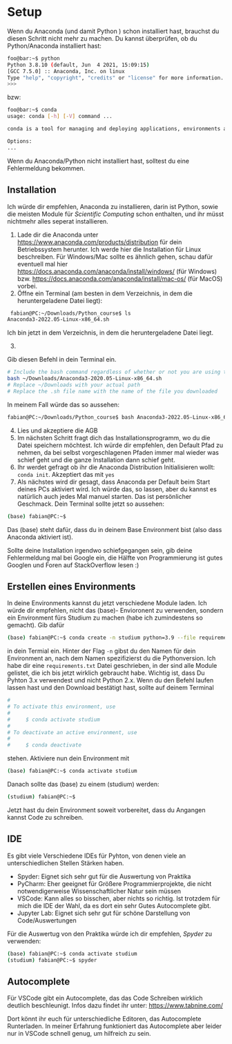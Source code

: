 # Setup
Wenn du Anaconda (und damit Python ) schon installiert hast, brauchst du diesen Schritt nicht mehr zu 
machen. Du kannst überprüfen, ob du Python/Anaconda installiert hast:
~~~bash
foo@bar:~$ python
Python 3.8.10 (default, Jun  4 2021, 15:09:15) 
[GCC 7.5.0] :: Anaconda, Inc. on linux
Type "help", "copyright", "credits" or "license" for more information.
>>> 
~~~
bzw:
~~~bash
foo@bar:~$ conda 
usage: conda [-h] [-V] command ...

conda is a tool for managing and deploying applications, environments and packages.

Options:
...
~~~
Wenn du Anaconda/Python nicht installiert hast, solltest du eine Fehlermeldung bekommen.

## Installation
Ich würde dir empfehlen, Anaconda zu installieren, darin ist Python, sowie die meisten
Module für *Scientific Computing* schon enthalten, und ihr müsst nichtmehr alles seperat installieren.

1. Lade dir die Anaconda unter https://www.anaconda.com/products/distribution für
dein Betriebssystem herunter. Ich werde hier die Installation für Linux beschreiben.
Für Windows/Mac sollte es ähnlich gehen, schau dafür eventuell mal hier https://docs.anaconda.com/anaconda/install/windows/ (für Windows) bzw. https://docs.anaconda.com/anaconda/install/mac-os/ (für MacOS) vorbei.
2. Öffne ein Terminal (am besten in dem Verzeichnis, in dem die heruntergeladene 
Datei liegt):
~~~bash
 fabian@PC:~/Downloads/Python_course$ ls
Anaconda3-2022.05-Linux-x86_64.sh
~~~
Ich bin jetzt in dem Verzeichnis, in dem die heruntergeladene Datei liegt.

3. 
Gib diesen Befehl in dein Terminal ein.
~~~bash
# Include the bash command regardless of whether or not you are using the Bash shell
bash ~/Downloads/Anaconda3-2020.05-Linux-x86_64.sh
# Replace ~/Downloads with your actual path
# Replace the .sh file name with the name of the file you downloaded
~~~
In meinem Fall würde das so aussehen:

~~~bash 
fabian@PC:~/Downloads/Python_course$ bash Anaconda3-2022.05-Linux-x86_64.sh
~~~

4. Lies und akzeptiere die AGB
5. Im nächsten Schritt fragt dich das Installationsprogramm, wo du die Datei speichern
möchtest. Ich würde dir empfehlen, den Default Pfad zu nehmen, da bei selbst vorgeschlagenen Pfaden immer mal wieder was schief geht und die ganze Installation dann schief geht.
6. Ihr werdet gefragt ob ihr die Anaconda Distribution Initialisieren wollt:  `conda init`. Akzeptiert das mit `yes`
7. Als nächstes wird dir gesagt, dass Anaconda per Default beim Start deines PCs aktiviert wird. Ich würde das, so lassen, aber du kannst es natürlich auch jedes Mal 
manuel starten. Das ist persönlicher Geschmack.
Dein Terminal sollte jetzt so aussehen:
~~~bash
(base) fabian@PC:~$ 
~~~
Das (base) steht dafür, dass du in deinem Base Environment bist (also dass Anaconda 
aktiviert ist).

Sollte deine Installation irgendwo schiefgegangen sein, gib deine Fehlermeldung mal bei Google ein, die Hälfte von Programmierung ist gutes Googlen und Foren auf StackOverflow lesen :)

## Erstellen eines Environments
In deine Environments kannst du jetzt verschiedene Module laden. Ich würde dir empfehlen, nicht das (base)- Envioronent zu verwenden, sondern ein Environment fürs 
Studium zu machen (habe ich zumindestens so gemacht). Gib dafür
~~~bash
(base) fabian@PC:~$ conda create -n studium python=3.9 --file requirements.txt
~~~
in dein Termial ein. Hinter der Flag `-n` gibst du den Namen für dein Environment an, 
nach dem Namen spezifizierst du die Pythonversion. Ich habe dir eine `requirements.txt` Datei geschrieben, in der sind alle Module gelistet, die ich bis jetzt wirklich gebraucht habe. 
Wichtig ist, dass Du Pyhton 3.x verwendest und nicht Python 2.x. 
Wenn du den Befehl laufen lassen hast und den Download bestätigt hast, sollte 
auf deinem Terminal 
~~~bash 
#
# To activate this environment, use
#
#     $ conda activate studium
#
# To deactivate an active environment, use
#
#     $ conda deactivate
~~~
stehen.
Aktiviere nun dein Environment mit 
~~~bash
(base) fabian@PC:~$ conda activate studium
~~~
Danach sollte das (base) zu einem (studium) werden:
~~~bash
(studium) fabian@PC:~$ 
~~~

Jetzt hast du dein Environment soweit vorbereitet, dass du Angangen kannst Code 
zu schreiben. 

## IDE
Es gibt viele Verschiedene IDEs für Pyhton, von denen viele an unterschiedlichen 
Stellen Stärken haben.
- Spyder: Eignet sich sehr gut für die Auswertung von Praktika
- PyCharm: Eher geeignet für Größere Programmierprojekte, die nicht notwendigerweise
Wissenschaftlicher Natur sein müssen
- VSCode: Kann alles so bisschen, aber nichts so richtig. Ist trotzdem für mich
die IDE der Wahl, da es dort ein sehr Gutes Autocomplete gibt.
- Jupyter Lab: Eignet sich sehr gut für schöne Darstellung von Code/Auswertungen

Für die Auswertug von den Praktika würde ich dir empfehlen, *Spyder* zu verwenden:
~~~bash
(base) fabian@PC:~$ conda activate studium
(studium) fabian@PC:~$ spyder
~~~

## Autocomplete
Für VSCode gibt ein Autocomplete, das das Code Schreiben wirklich deutlich beschleunigt. Infos dazu findet ihr unter: https://www.tabnine.com/

Dort könnt ihr euch für unterschiedliche Editoren, das Autocomplete Runterladen.
In meiner Erfahrung funktioniert das Autocomplete aber leider nur in VSCode schnell
genug, um hilfreich zu sein.
